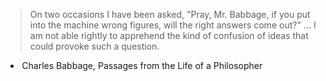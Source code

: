 > On two occasions I have been asked, "Pray, Mr. Babbage, if you put into the machine wrong figures, will the right answers come out?" ... I am not able rightly to apprehend the kind of confusion of ideas that could provoke such a question.

-  Charles Babbage, Passages from the Life of a Philosopher

